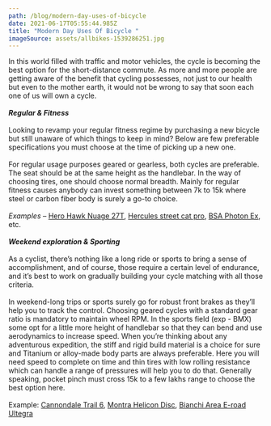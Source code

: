 ```yaml
---
path: /blog/modern-day-uses-of-bicycle
date: 2021-06-17T05:55:44.985Z
title: "Modern Day Uses Of Bicycle "
imageSource: assets/allbikes-1539286251.jpg
---
```

In this world filled with traffic and motor vehicles, the cycle is becoming the best option for the short-distance commute. As more and more people are getting aware of the benefit that cycling possesses, not just to our health but even to the mother earth, it would not be wrong to say that soon each one of us will own a cycle.\
**\
*Regular & Fitness***\
\
Looking to revamp your regular fitness regime by purchasing a new bicycle but still unaware of which things to keep in mind? Below are few preferable specifications you must choose at the time of picking up a new one.  \
\
For regular usage purposes geared or gearless, both cycles are preferable. The seat should be at the same height as the handlebar. In the way of choosing tires,  one should choose normal breadth. Mainly for regular fitness causes anybody can invest something between 7k to 15k where steel or carbon fiber body is surely a go-to choice. \
\
*Examples* – [Hero Hawk Nuage 27T](https://www.herocycles.com/product/hawk-nuage-27t-1), [Hercules street cat pro](https://hercules.in/hercules-mtb/streetcat-pro24/), [BSA Photon Ex](https://www.amazon.in/BSA-Cycles-Photon-Bicycle-26-inch/dp/B00LHRRVVQ), etc.\
\
***Weekend exploration & Sporting***\
\
As a cyclist, there’s nothing like a long ride or sports to bring a sense of accomplishment, and of course, those require a certain level of endurance, and it’s best to work on gradually building your cycle matching with all those criteria.\
\
In weekend-long trips or sports surely go for robust front brakes as they’ll help you to track the control. Choosing geared cycles with a standard gear ratio is mandatory to maintain wheel RPM. In the sports field (exp - BMX) some opt for a little more height of handlebar so that they can bend and use aerodynamics to increase speed. When you’re thinking about any adventurous expedition, the stiff and rigid build material is a choice for sure and Titanium or alloy-made body parts are always preferable. Here you will need speed to complete on time and thin tires with low rolling resistance which can handle a range of pressures will help you to do that. Generally speaking, pocket pinch must cross 15k to a few lakhs range to choose the best option here.\
\
Example: [Cannondale Trail 6](https://www.flipkart.com/cannondale-trail-6-27-5-hydrualic-bike-adults-t-mountain-hardtail-cycle/p/itmfywrf6yhbeqkz), [Montra Helicon Disc](https://www.flipkart.com/montra-helicon-disc-black-m-27-5-t-hybrid-cycle-city-bike/p/itmac4c85bc91f2c), [Bianchi Area E-road Ultegra](<https://www.choosemybicycle.com/en/bicycles/bianchi-aria-e-road-ultegra-11sp >)